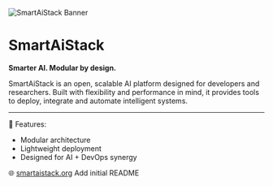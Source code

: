 ![SmartAiStack Banner](EQ6Zmb1tUuZLHfSpfzymUJ.png)

# SmartAiStack

**Smarter AI. Modular by design.**

SmartAiStack is an open, scalable AI platform designed for developers and researchers.
Built with flexibility and performance in mind, it provides tools to deploy, integrate and automate intelligent systems.

---

🚀 Features:
- Modular architecture
- Lightweight deployment
- Designed for AI + DevOps synergy

🌐 [smartaistack.org](https://smartaistack.org)
Add initial README
